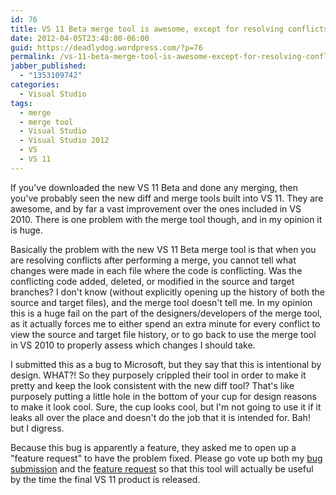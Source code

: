 ```yaml
---
id: 76
title: VS 11 Beta merge tool is awesome, except for resolving conflicts
date: 2012-04-05T23:48:00-06:00
guid: https://deadlydog.wordpress.com/?p=76
permalink: /vs-11-beta-merge-tool-is-awesome-except-for-resolving-conflicts/
jabber_published:
  - "1353109742"
categories:
  - Visual Studio
tags:
  - merge
  - merge tool
  - Visual Studio
  - Visual Studio 2012
  - VS
  - VS 11
---
```


If you've downloaded the new VS 11 Beta and done any merging, then you've probably seen the new diff and merge tools built into VS 11. They are awesome, and by far a vast improvement over the ones included in VS 2010. There is one problem with the merge tool though, and in my opinion it is huge.

Basically the problem with the new VS 11 Beta merge tool is that when you are resolving conflicts after performing a merge, you cannot tell what changes were made in each file where the code is conflicting. Was the conflicting code added, deleted, or modified in the source and target branches? I don't know (without explicitly opening up the history of both the source and target files), and the merge tool doesn't tell me. In my opinion this is a huge fail on the part of the designers/developers of the merge tool, as it actually forces me to either spend an extra minute for every conflict to view the source and target file history, or to go back to use the merge tool in VS 2010 to properly assess which changes I should take.

I submitted this as a bug to Microsoft, but they say that this is intentional by design. WHAT?! So they purposely crippled their tool in order to make it pretty and keep the look consistent with the new diff tool? That's like purposely putting a little hole in the bottom of your cup for design reasons to make it look cool. Sure, the cup looks cool, but I'm not going to use it if it leaks all over the place and doesn't do the job that it is intended for. Bah! but I digress.

Because this bug is apparently a feature, they asked me to open up a "feature request" to have the problem fixed. Please go vote up both my [bug submission](https://connect.microsoft.com/VisualStudio/feedback/details/734678/tfs-11-beta-merge-tool-code-change-conflicts-are-not-clear) and the [feature request](http://visualstudio.uservoice.com/forums/121579-visual-studio/suggestions/2741136-change-vs-11-merge-tool-conflict-coloring-to-conve) so that this tool will actually be useful by the time the final VS 11 product is released.
